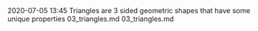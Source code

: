 <journal>
	<title>Maths Class 9</title>
	<description></description>
	<item>
		<pubDate>2020-07-05 13:45</pubDate>
		<title>Chapter 3 : Triangles</title>
		<description>Triangles are 3 sided geometric shapes that have some unique properties</description>
		<url>03_triangles.md</url>
		<link>03_triangles.md</link>
	</item>
</journal>
<!--stackedit_data:
eyJoaXN0b3J5IjpbLTExOTYzNjgzODBdfQ==
-->
